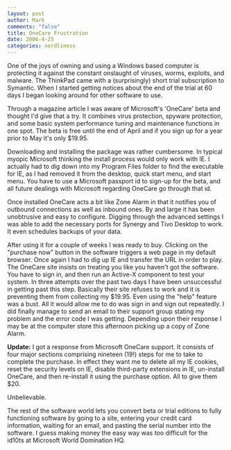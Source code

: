 ```yaml
--- 
layout: post
author: Mark
comments: "false"
title: OneCare Frustration
date: 2006-4-25
categories: nerdliness
---
```

One of the joys of owning and using a Windows based computer is protecting it against the constant onslaught of viruses, worms, exploits, and malware. The ThinkPad came with a (surprisingly) short trial subscription to Symantic. When I started getting notices about the end of the trial at 60 days I began looking around for other software to use.

Through a magazine article I was aware of Microsoft's 'OneCare' beta and thought I'd give that a try. It combines virus protection, spyware protection, and some basic system performance tuning and maintenance functions in one spot. The beta is free until the end of April and if you sign up for a year prior to May it's only $19.95.

Downloading and installing the package was rather cumbersome. In typical myopic Microsoft thinking the install process would only work with IE. I actually had to dig down into my Program Files folder to find the executable for IE, as I had removed it from the desktop, quick start menu, and start menu. You have to use a Microsoft passport id to sign-up for the beta, and all future dealings with Microsoft regarding OneCare go through that id.

Once installed OneCare acts a bit like Zone Alarm in that it notifies you of outbound connections as well as inbound ones. By and large it has been unobtrusive and easy to configure. Digging through the advanced settings I was able to add the necessary ports for Synergy and Tivo Desktop to work. It even schedules backups of your data.

After using it for a couple of weeks I was ready to buy. Clicking on the "purchase now" button in the software triggers a web page in my default browser. Once again I had to dig up IE and transfer the URL in order to play. The OneCare site insists on treating you like you haven't got the software. You have to sign in, and then run an Active-X component to test your system. In three attempts over the past two days I have been unsuccessful in getting past this step. Basically their site refuses to work and it is preventing them from collecting my $19.95. Even using the "help" feature was a bust. All it would allow me to do was sign in and sign out repeatedly. I did finally manage to send an email to their support group stating my problem and the error code I was getting. Depending upon their response I may be at the computer store this afternoon picking up a copy of Zone Alarm.

<b>Update:</b> I got a response from Microsoft OneCare support. It consists of four major sections comprising nineteen (19!) steps for me to take to complete the purchase. In effect they want me to delete all my IE cookies, reset the security levels on IE, disable third-party extensions in IE, un-install OneCare, and then re-install it using the purchase option. All to give them $20.

Unbelievable.

The rest of the software world lets you convert beta or trial editions to fully functioning software by going to a site, entering your credit card information, waiting for an email, and pasting the serial number into the software. I guess making money the easy way was too difficult for the id10ts at Microsoft World Domination HQ.

